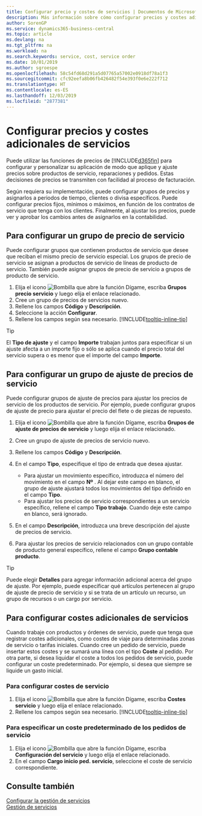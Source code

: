 ```yaml
---
title: Configurar precio y costes de servicios | Documentos de Microsoft
description: Más información sobre cómo configurar precios y costes adicionales de servicios.
author: SorenGP
ms.service: dynamics365-business-central
ms.topic: article
ms.devlang: na
ms.tgt_pltfrm: na
ms.workload: na
ms.search.keywords: service, cost, service order
ms.date: 10/01/2019
ms.author: sgroespe
ms.openlocfilehash: 58c54fd68d291a5d07765a57002e0918df78a1f3
ms.sourcegitcommit: cfc92eefa8b06fb426482f54e393f0e6e222f712
ms.translationtype: HT
ms.contentlocale: es-ES
ms.lasthandoff: 12/03/2019
ms.locfileid: "2877381"
---
```

# <a name="set-up-pricing-and-additional-costs-for-services"></a>Configurar precios y costes adicionales de servicios
Puede utilizar las funciones de precios de [!INCLUDE[d365fin](includes/d365fin_md.md)] para configurar y personalizar su aplicación de modo que aplique y ajuste precios sobre productos de servicio, reparaciones y pedidos. Estas decisiones de precios se transmiten con facilidad al proceso de facturación.  
  
Según requiera su implementación, puede configurar grupos de precios y asignarlos a periodos de tiempo, clientes o divisa específicos. Puede configurar precios fijos, mínimos o máximos, en función de los contratos de servicio que tenga con los clientes. Finalmente, al ajustar los precios, puede ver y aprobar los cambios antes de asignarlos en la contabilidad.  

## <a name="to-set-up-a-service-price-group"></a>Para configurar un grupo de precio de servicio
Puede configurar grupos que contienen productos de servicio que desee que reciban el mismo precio de servicio especial. Los grupos de precio de servicio se asignan a productos de servicio de líneas de producto de servicio. También puede asignar grupos de precio de servicio a grupos de producto de servicio.  

1. Elija el icono ![Bombilla que abre la función Dígame](media/ui-search/search_small.png "Dígame qué desea hacer"), escriba **Grupos precio servicio** y luego elija el enlace relacionado.  
2. Cree un grupo de precios de servicios nuevo.  
3. Rellene los campos **Código** y **Descripción**.  
4. Seleccione la acción **Configurar**.  
2. Rellene los campos según sea necesario. [!INCLUDE[tooltip-inline-tip](includes/tooltip-inline-tip_md.md)]  

 > [!Tip]
 > El **Tipo de ajuste** y el campo **Importe** trabajan juntos para especificar si un ajuste afecta a un importe fijo o sólo se aplica cuando el precio total del servicio supera o es menor que el importe del campo **Importe**.  

## <a name="to-set-up-a-service-price-adjustment-group"></a>Para configurar un grupo de ajuste de precios de servicio  
Puede configurar grupos de ajuste de precios para ajustar los precios de servicio de los productos de servicio. Por ejemplo, puede configurar grupos de ajuste de precio para ajustar el precio del flete o de piezas de repuesto.  
  
1. Elija el icono ![Bombilla que abre la función Dígame](media/ui-search/search_small.png "Dígame qué desea hacer"), escriba **Grupos de ajuste de precios de servicio** y luego elija el enlace relacionado.  
2. Cree un grupo de ajuste de precios de servicio nuevo.  
3. Rellene los campos **Código** y **Descripción**.  
4. En el campo **Tipo**, especifique el tipo de entrada que desea ajustar.  
  
    * Para ajustar un movimiento específico, introduzca el número del movimiento en el campo **Nº** . Al dejar este campo en blanco, el grupo de ajuste ajustará todos los movimientos del tipo definido en el campo **Tipo**.  
    * Para ajustar los precios de servicio correspondientes a un servicio específico, rellene el campo **Tipo trabajo**. Cuando deje este campo en blanco, será ignorado.  
  
5. En el campo **Descripción**, introduzca una breve descripción del ajuste de precios de servicio.  
6. Para ajustar los precios de servicio relacionados con un grupo contable de producto general específico, rellene el campo **Grupo contable producto**.

> [!Tip]
> Puede elegir **Detalles** para agregar información adicional acerca del grupo de ajuste. Por ejemplo, puede especificar qué artículos pertenecen al grupo de ajuste de precio de servicio y si se trata de un artículo un recurso, un grupo de recursos o un cargo por servicio.  

## <a name="to-set-up-additional-costs-for-services"></a>Para configurar costes adicionales de servicios
Cuando trabaje con productos y órdenes de servicio, puede que tenga que registrar costes adicionales, como costes de viaje para determinadas zonas de servicio o tarifas iniciales. Cuando cree un pedido de servicio, puede insertar estos costes y se sumará una línea con el tipo **Coste** al pedido. Por otra parte, si desea liquidar el coste a todos los pedidos de servicio, puede configurar un coste predeterminado. Por ejemplo, si desea que siempre se liquide un gasto inicial.
  
### <a name="to-set-up-service-costs"></a>Para configurar costes de servicio
1. Elija el icono ![Bombilla que abre la función Dígame](media/ui-search/search_small.png "Dígame qué desea hacer"), escriba **Costes servicio** y luego elija el enlace relacionado. 
2. Rellene los campos según sea necesario. [!INCLUDE[tooltip-inline-tip](includes/tooltip-inline-tip_md.md)]  

### <a name="to-specify-a-default-cost-for-service-orders"></a>Para especificar un coste predeterminado de los pedidos de servicio
1. Elija el icono ![Bombilla que abre la función Dígame](media/ui-search/search_small.png "Dígame qué desea hacer"), escriba **Configuración del servicio** y luego elija el enlace relacionado. 
2. En el campo **Cargo inicio ped. servicio**, seleccione el coste de servicio correspondiente.

## <a name="see-also"></a>Consulte también
[Configurar la gestión de servicios](service-setup-service.md)  
[Gestión de servicios](service-service.md)  
